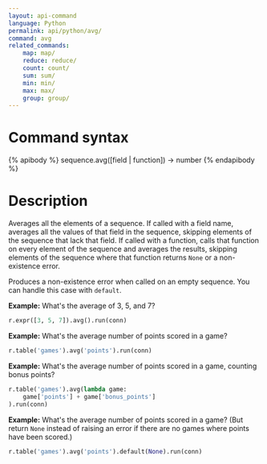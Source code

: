 ```yaml
---
layout: api-command
language: Python
permalink: api/python/avg/
command: avg
related_commands:
    map: map/
    reduce: reduce/
    count: count/
    sum: sum/
    min: min/
    max: max/
    group: group/
---
```


# Command syntax #

{% apibody %}
sequence.avg([field | function]) &rarr; number
{% endapibody %}

# Description #

Averages all the elements of a sequence.  If called with a field name,
averages all the values of that field in the sequence, skipping
elements of the sequence that lack that field.  If called with a
function, calls that function on every element of the sequence and
averages the results, skipping elements of the sequence where that
function returns `None` or a non-existence error.

Produces a non-existence error when called on an empty sequence.  You
can handle this case with `default`.

__Example:__ What's the average of 3, 5, and 7?

```py
r.expr([3, 5, 7]).avg().run(conn)
```

__Example:__ What's the average number of points scored in a game?

```py
r.table('games').avg('points').run(conn)
```

__Example:__ What's the average number of points scored in a game,
counting bonus points?

```py
r.table('games').avg(lambda game:
    game['points'] + game['bonus_points']
).run(conn)
```

__Example:__ What's the average number of points scored in a game?
(But return `None` instead of raising an error if there are no games where
points have been scored.)

```py
r.table('games').avg('points').default(None).run(conn)
```
